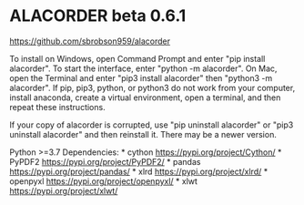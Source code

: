 # ALACORDER beta 0.6.1

https://github.com/sbrobson959/alacorder

To install on Windows, open Command Prompt and enter "pip install alacorder". To start the interface, enter "python -m alacorder". On Mac, open the Terminal and enter "pip3 install alacorder" then "python3 -m alacorder". If pip, pip3, python, or python3 do not work from your computer, install anaconda, create a virtual environment, open a terminal, and then repeat these instructions.

If your copy of alacorder is corrupted, use "pip uninstall alacorder" or "pip3 uninstall alacorder" and then reinstall it. There may be a newer version.

Python >=3.7
Dependencies:
	 *	cython			https://pypi.org/project/Cython/
	 *	PyPDF2			https://pypi.org/project/PyPDF2/
	 *	pandas			https://pypi.org/project/pandas/
	 *	xlrd			https://pypi.org/project/xlrd/
	 *	openpyxl		https://pypi.org/project/openpyxl/
	 *	xlwt			https://pypi.org/project/xlwt/

